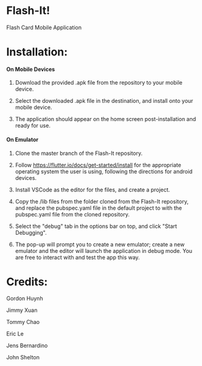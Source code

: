 # Flash-It!
Flash Card Mobile Application



# Installation:

#### On Mobile Devices


1. Download the provided .apk file from the repository to your mobile device.

2. Select the downloaded .apk file in the destination, and install onto your mobile device.

3. The application should appear on the home screen post-installation and ready for use.



#### On Emulator

1. Clone the master branch of the Flash-It repository.

2. Follow https://flutter.io/docs/get-started/install for the appropriate operating system the user is using, following the directions for android devices.

3. Install VSCode as the editor for the files, and create a project.

4. Copy the /lib files from the folder cloned from the Flash-It repository, and replace the pubspec.yaml file in the default project to with the pubspec.yaml file from the cloned repository.

5. Select the "debug" tab in the options bar on top, and click "Start Debugging".

6. The pop-up will prompt you to create a new emulator; create a new emulator and the editor will launch the application in debug mode. You are free to interact with and test the app this way.



# Credits: 
Gordon Huynh

Jimmy Xuan

Tommy Chao

Eric Le

Jens Bernardino

John Shelton
